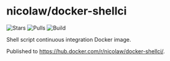 # nicolaw/docker-shellci

![Stars](https://img.shields.io/docker/stars/nicolaw/docker-shellci.svg) ![Pulls](https://img.shields.io/docker/pulls/nicolaw/docker-shellci.svg) ![Build](https://img.shields.io/docker/automated/jrottenberg/docker-shellci.svg)

Shell script continuous integration Docker image.

Published to https://hub.docker.com/r/nicolaw/docker-shellci/.
